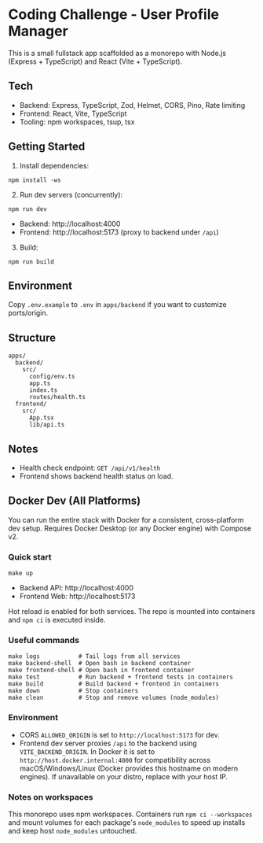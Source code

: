 # Coding Challenge - User Profile Manager

This is a small fullstack app scaffolded as a monorepo with Node.js (Express + TypeScript) and React (Vite + TypeScript).

## Tech

- Backend: Express, TypeScript, Zod, Helmet, CORS, Pino, Rate limiting
- Frontend: React, Vite, TypeScript
- Tooling: npm workspaces, tsup, tsx

## Getting Started

1. Install dependencies:

```
npm install -ws
```

2. Run dev servers (concurrently):

```
npm run dev
```

- Backend: http://localhost:4000
- Frontend: http://localhost:5173 (proxy to backend under `/api`)

3. Build:

```
npm run build
```

## Environment

Copy `.env.example` to `.env` in `apps/backend` if you want to customize ports/origin.

## Structure

```
apps/
  backend/
    src/
      config/env.ts
      app.ts
      index.ts
      routes/health.ts
  frontend/
    src/
      App.tsx
      lib/api.ts
```

## Notes

- Health check endpoint: `GET /api/v1/health`
- Frontend shows backend health status on load.

## Docker Dev (All Platforms)

You can run the entire stack with Docker for a consistent, cross-platform dev setup. Requires Docker Desktop (or any Docker engine) with Compose v2.

### Quick start

```
make up
```

- Backend API: http://localhost:4000
- Frontend Web: http://localhost:5173

Hot reload is enabled for both services. The repo is mounted into containers and `npm ci` is executed inside.

### Useful commands

```
make logs           # Tail logs from all services
make backend-shell  # Open bash in backend container
make frontend-shell # Open bash in frontend container
make test           # Run backend + frontend tests in containers
make build          # Build backend + frontend in containers
make down           # Stop containers
make clean          # Stop and remove volumes (node_modules)
```

### Environment

- CORS `ALLOWED_ORIGIN` is set to `http://localhost:5173` for dev.
- Frontend dev server proxies `/api` to the backend using `VITE_BACKEND_ORIGIN`. In Docker it is set to `http://host.docker.internal:4000` for compatibility across macOS/Windows/Linux (Docker provides this hostname on modern engines). If unavailable on your distro, replace with your host IP.

### Notes on workspaces

This monorepo uses npm workspaces. Containers run `npm ci --workspaces` and mount volumes for each package's `node_modules` to speed up installs and keep host `node_modules` untouched.
